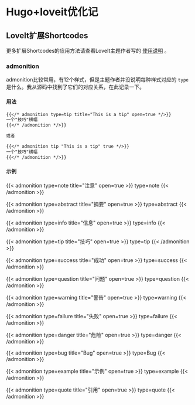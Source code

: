 # Hugo+loveit优化记


## LoveIt扩展Shortcodes

更多扩展Shortcodes的应用方法请查看LoveIt主题作者写的 [使用说明](https://hugoloveit.com/zh-cn/theme-documentation-extended-shortcodes/) 。

### admonition

admonition比较常用，有12个样式，但是主题作者并没说明每种样式对应的 `type` 是什么。我从源码中找到了它们的对应关系，在此记录一下。

#### 用法

```markdown
{{</* admonition type=tip title="This is a tip" open=true */>}}
一个"技巧"横幅
{{</* /admonition */>}}

或者

{{</* admonition tip "This is a tip" true */>}}
一个"技巧"横幅
{{</* /admonition */>}}
```

#### 示例

{{< admonition type=note title="注意" open=true >}}
type=note
{{< /admonition >}}

{{< admonition type=abstract title="摘要" open=true >}}
type=abstract
{{< /admonition >}}

{{< admonition type=info title="信息" open=true >}}
type=info
{{< /admonition >}}

{{< admonition type=tip title="技巧" open=true >}}
type=tip
{{< /admonition >}}

{{< admonition type=success title="成功" open=true >}}
type=success
{{< /admonition >}}

{{< admonition type=question title="问题" open=true >}}
type=question
{{< /admonition >}}

{{< admonition type=warning title="警告" open=true >}}
type=warning
{{< /admonition >}}

{{< admonition type=failure title="失败" open=true >}}
type=failure
{{< /admonition >}}

{{< admonition type=danger title="危险" open=true >}}
type=danger
{{< /admonition >}}

{{< admonition type=bug title="Bug" open=true >}}
type=Bug
{{< /admonition >}}

{{< admonition type=example title="示例" open=true >}}
type=example
{{< /admonition >}}

{{< admonition type=quote title="引用" open=true >}}
type=quote
{{< /admonition >}}
